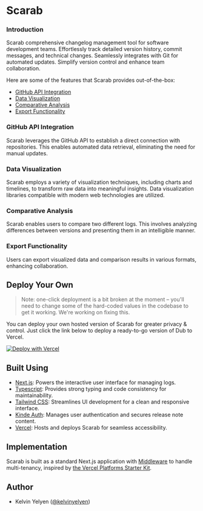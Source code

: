 # Scarab
### Introduction
Scarab comprehensive changelog management tool for software development teams. Effortlessly track detailed version history, commit messages, and technical changes. Seamlessly integrates with Git for automated updates. Simplify version control and enhance team collaboration.

Here are some of the features that Scarab provides out-of-the-box:
- [GitHub API Integration](#github-api-integration)
- [Data Visualization](#data-visualization)
- [Comparative Analysis](#comparative-analysis)
- [Export Functionality](#export-functionality)

### GitHub API Integration

Scarab leverages the GitHub API to establish a direct connection with repositories. This enables automated data retrieval, eliminating the need for manual updates.

### Data Visualization

Scarab employs a variety of visualization techniques, including charts and timelines, to transform raw data into meaningful insights. Data visualization libraries compatible with modern web technologies are utilized.

### Comparative Analysis

Scarab enables users to compare two different logs. This involves analyzing differences between versions and presenting them in an intelligible manner.

### Export Functionality

Users can export visualized data and comparison results in various formats, enhancing collaboration.


## Deploy Your Own

> Note: one-click deployment is a bit broken at the moment – you'll need to change some of the hard-coded values in the codebase to get it working. We're working on fixing this.

You can deploy your own hosted version of Scarab for greater privacy & control. Just click the link below to deploy a ready-to-go version of Dub to Vercel.

[![Deploy with Vercel](https://vercel.com/button)]()

## Built Using
- [Next.js](https://nextjs.org/): Powers the interactive user interface for managing logs.
- [Typescript](https://www.typescriptlang.org/): Provides strong typing and code consistency for maintainability.
- [Tailwind CSS](https://tailwindcss.com/): Streamlines UI development for a clean and responsive interface.
- [Kinde Auth](https://kinde.com/): Manages user authentication and secures release note content.
- [Vercel](https://vercel.com/): Hosts and deploys Scarab for seamless accessibility.


## Implementation

Scarab is built as a standard Next.js application with [Middleware](https://nextjs.org/docs/advanced-features/middleware) to handle multi-tenancy, inspired by [the Vercel Platforms Starter Kit](https://github.com/vercel/platforms).

## Author

- Kelvin Yelyen ([@kelvinyelyen](https://twitter.com/kelvinyelyen))
